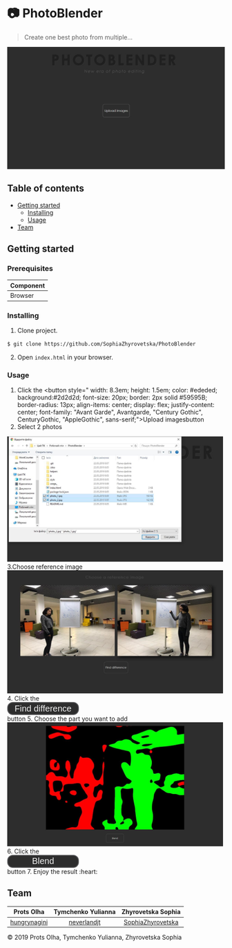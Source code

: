 # :camera: PhotoBlender

> Create one best photo from multiple...


<img src="usage_/main.jpg" alt="main page" width=600>

## Table of contents
 - [Getting started](#getting-started)
   - [Installing](#installing)
   - [Usage](#usage)
 - [Team](#team)


## Getting started

### Prerequisites
| **Component**                 |
|------------------------------	|
| Browser  	|     :blush:  	|

  
### Installing
  1. Clone project.
  ```bash
  $ git clone https://github.com/SophiaZhyrovetska/PhotoBlender
  ```
  2. Open `index.html` in your browser.

### Usage 
 1. Click the <button style="  width: 8.3em;
  height: 1.5em;
  color: #ededed;
  background:#2d2d2d;
  font-size: 20px;
  border: 2px solid #59595B;
  border-radius: 13px;
  align-items: center;
  display: flex;
  justify-content: center;
  font-family: "Avant Garde", Avantgarde, "Century Gothic", CenturyGothic, "AppleGothic", sans-serif;">Upload images</button>button
 2. Select 2 photos
 <img src="usage_/photos.jpg" width=500>
 3.Choose reference image
 <img src="usage_/choose.jpg" width=500>
 4. Click the <button style="  width: 8.3em;
  height: 1.5em;
  color: #ededed;
  background:#2d2d2d;
  font-size: 20px;
  border: 2px solid #59595B;
  border-radius: 13px;
  align-items: center;
  display: flex;
  justify-content: center;
  font-family: "Avant Garde", Avantgarde, "Century Gothic", CenturyGothic, "AppleGothic", sans-serif;">Find difference</button> button
 5. Choose the part you want to add
 <img src="usage_/blobs.jpg" width=500>
 6. Click the <button style="  width: 8.3em;
  height: 1.5em;
  color: #ededed;
  background:#2d2d2d;
  font-size: 20px;
  border: 2px solid #59595B;
  border-radius: 13px;
  align-items: center;
  display: flex;
  justify-content: center;
  font-family: "Avant Garde", Avantgarde, "Century Gothic", CenturyGothic, "AppleGothic", sans-serif;">Blend</button> button
 7. Enjoy the result :heart:



## Team
| **Prots Olha** | **Tymchenko Yulianna** | **Zhyrovetska Sophia** |
| :---: |:---:| :---:|
| [hungrynagini](https://github.com/hungrynagini) | [neverlandjt](https://github.com/neverlandjt) | [SophiaZhyrovetska](https://github.com/SophiaZhyrovetska) |




© 2019 Prots Olha, Tymchenko Yulianna, Zhyrovetska Sophia
